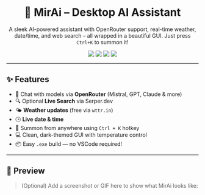 <h1 align="center">🤖 MirAi – Desktop AI Assistant</h1>

<p align="center">
  A sleek AI-powered assistant with OpenRouter support, real-time weather, date/time, and web search – all wrapped in a beautiful GUI. Just press <code>Ctrl+K</code> to summon it!
</p>

<p align="center">
  <img src="https://img.shields.io/badge/Python-3.9%2B-blue.svg" />
  <img src="https://img.shields.io/badge/UI-PySide6-purple" />
  <img src="https://img.shields.io/badge/Platform-Windows-lightgrey" />
  <img src="https://img.shields.io/badge/License-MIT-green" />
</p>

---

## ✨ Features

- 🧠 Chat with models via **OpenRouter** (Mistral, GPT, Claude & more)
- 🔍 Optional **Live Search** via Serper.dev
- 🌤 **Weather updates** (free via `wttr.in`)
- 🕒 **Live date & time**
- 🎯 Summon from anywhere using `Ctrl + K` hotkey
- 💻 Clean, dark-themed GUI with temperature control
- 📦 Easy `.exe` build — no VSCode required!

---

## 📸 Preview

> (Optional) Add a screenshot or GIF here to show what MirAi looks like:

```bash
